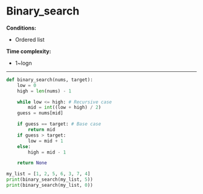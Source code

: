 
# Binary_search

**Conditions:**
+ Ordered list

**Time complexity:**
+ 1~logn

---

```python
def binary_search(nums, target):
    low = 0
    high = len(nums) - 1

    while low <= high: # Recursive case
        mid = int((low + high) / 2)
	guess = nums[mid]

	if guess == target: # Base case
	    return mid
	if guess > target:
	    low = mid + 1
	else:
	    high = mid - 1

    return None

my_list = [1, 2, 5, 6, 3, 7, 4]
print(binary_search(my_list, 5))
print(binary_search(my_list, 0))

```
